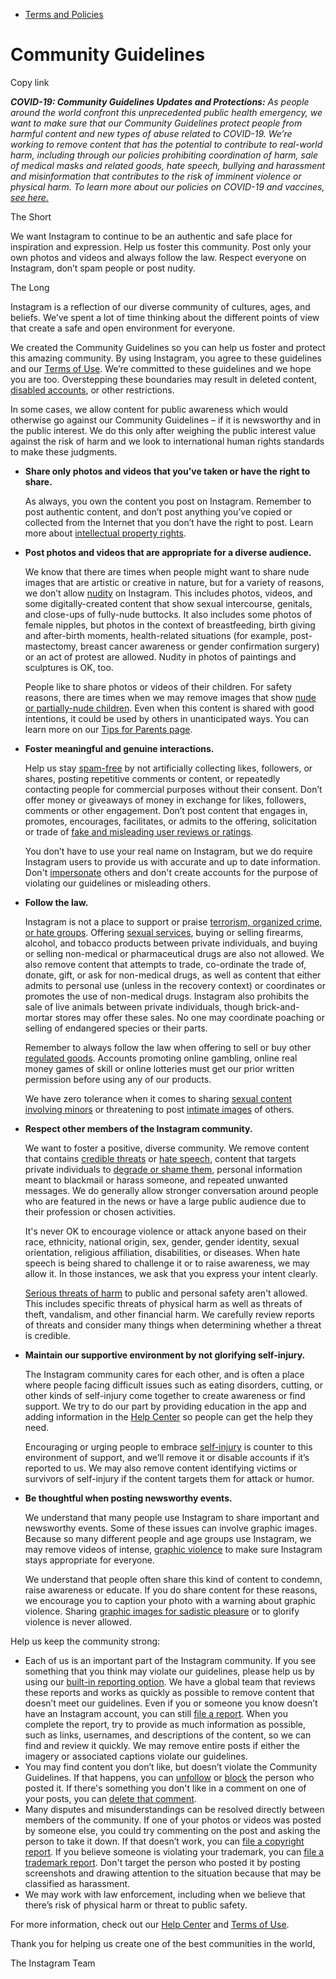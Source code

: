 *   [Terms and Policies](https://help.instagram.com/1417489251945243/?helpref=breadcrumb)

Community Guidelines
====================

Copy link

_**COVID-19: Community Guidelines Updates and Protections:** As people around the world confront this unprecedented public health emergency, we want to make sure that our Community Guidelines protect people from harmful content and new types of abuse related to COVID-19. We’re working to remove content that has the potential to contribute to real-world harm, including through our policies prohibiting coordination of harm, sale of medical masks and related goods, hate speech, bullying and harassment and misinformation that contributes to the risk of imminent violence or physical harm. To learn more about our policies on COVID-19 and vaccines, [see here.](https://help.instagram.com/697825587576762?helpref=faq_content)_

The Short

We want Instagram to continue to be an authentic and safe place for inspiration and expression. Help us foster this community. Post only your own photos and videos and always follow the law. Respect everyone on Instagram, don’t spam people or post nudity.

The Long

Instagram is a reflection of our diverse community of cultures, ages, and beliefs. We’ve spent a lot of time thinking about the different points of view that create a safe and open environment for everyone.

We created the Community Guidelines so you can help us foster and protect this amazing community. By using Instagram, you agree to these guidelines and our [Terms of Use](https://www.instagram.com/legal/terms). We’re committed to these guidelines and we hope you are too. Overstepping these boundaries may result in deleted content, [disabled accounts](https://help.instagram.com/366993040048856?helpref=faq_content), or other restrictions.

In some cases, we allow content for public awareness which would otherwise go against our Community Guidelines – if it is newsworthy and in the public interest. We do this only after weighing the public interest value against the risk of harm and we look to international human rights standards to make these judgments.

*   **Share only photos and videos that you’ve taken or have the right to share.**
    
    As always, you own the content you post on Instagram. Remember to post authentic content, and don’t post anything you’ve copied or collected from the Internet that you don’t have the right to post. Learn more about [intellectual property rights](https://help.instagram.com/126382350847838?helpref=faq_content).
    
*   **Post photos and videos that are appropriate for a diverse audience.**
    
    We know that there are times when people might want to share nude images that are artistic or creative in nature, but for a variety of reasons, we don’t allow [nudity](https://l.instagram.com/?u=https%3A%2F%2Fwww.facebook.com%2Fcommunitystandards%2Fadult_nudity_sexual_activity&e=AT3t7zFyo1laV89ayBrtlzPcm_0WsdwUFbAvVLUZSWG4HeK_G_izuo85N9MRZVXbGbWjoYTBFRYnxARIz6vbLMr-XmUXuFwCt1f9qPjZdinBdFQlgIq4uSnfb6sPpPalxUFx6anQpaWA2nk_pVX97NFg3ndqBcXk3ElzsA) on Instagram. This includes photos, videos, and some digitally-created content that show sexual intercourse, genitals, and close-ups of fully-nude buttocks. It also includes some photos of female nipples, but photos in the context of breastfeeding, birth giving and after-birth moments, health-related situations (for example, post-mastectomy, breast cancer awareness or gender confirmation surgery) or an act of protest are allowed. Nudity in photos of paintings and sculptures is OK, too.
    
    People like to share photos or videos of their children. For safety reasons, there are times when we may remove images that show [nude or partially-nude children](https://l.instagram.com/?u=https%3A%2F%2Fwww.facebook.com%2Fcommunitystandards%2Fchild_nudity_sexual_exploitation&e=AT3t7zFyo1laV89ayBrtlzPcm_0WsdwUFbAvVLUZSWG4HeK_G_izuo85N9MRZVXbGbWjoYTBFRYnxARIz6vbLMr-XmUXuFwCt1f9qPjZdinBdFQlgIq4uSnfb6sPpPalxUFx6anQpaWA2nk_pVX97NFg3ndqBcXk3ElzsA). Even when this content is shared with good intentions, it could be used by others in unanticipated ways. You can learn more on our [Tips for Parents page](https://help.instagram.com/154475974694511/?helpref=faq_content).
    
*   **Foster meaningful and genuine interactions.**
    
    Help us stay [spam-free](https://l.instagram.com/?u=https%3A%2F%2Fwww.facebook.com%2Fcommunitystandards%2Fspam&e=AT3t7zFyo1laV89ayBrtlzPcm_0WsdwUFbAvVLUZSWG4HeK_G_izuo85N9MRZVXbGbWjoYTBFRYnxARIz6vbLMr-XmUXuFwCt1f9qPjZdinBdFQlgIq4uSnfb6sPpPalxUFx6anQpaWA2nk_pVX97NFg3ndqBcXk3ElzsA) by not artificially collecting likes, followers, or shares, posting repetitive comments or content, or repeatedly contacting people for commercial purposes without their consent. Don’t offer money or giveaways of money in exchange for likes, followers, comments or other engagement. Don’t post content that engages in, promotes, encourages, facilitates, or admits to the offering, solicitation or trade of [fake and misleading user reviews or ratings](https://l.instagram.com/?u=https%3A%2F%2Fwww.facebook.com%2Fcommunitystandards%2Ffraud_deception&e=AT3t7zFyo1laV89ayBrtlzPcm_0WsdwUFbAvVLUZSWG4HeK_G_izuo85N9MRZVXbGbWjoYTBFRYnxARIz6vbLMr-XmUXuFwCt1f9qPjZdinBdFQlgIq4uSnfb6sPpPalxUFx6anQpaWA2nk_pVX97NFg3ndqBcXk3ElzsA).
    
    You don’t have to use your real name on Instagram, but we do require Instagram users to provide us with accurate and up to date information. Don't [impersonate](https://l.instagram.com/?u=https%3A%2F%2Fwww.facebook.com%2Fcommunitystandards%2Fmisrepresentation&e=AT3t7zFyo1laV89ayBrtlzPcm_0WsdwUFbAvVLUZSWG4HeK_G_izuo85N9MRZVXbGbWjoYTBFRYnxARIz6vbLMr-XmUXuFwCt1f9qPjZdinBdFQlgIq4uSnfb6sPpPalxUFx6anQpaWA2nk_pVX97NFg3ndqBcXk3ElzsA) others and don't create accounts for the purpose of violating our guidelines or misleading others.
    
*   **Follow the law.**
    
    Instagram is not a place to support or praise [terrorism, organized crime, or hate groups](https://l.instagram.com/?u=https%3A%2F%2Fwww.facebook.com%2Fcommunitystandards%2Fdangerous_individuals_organizations&e=AT3t7zFyo1laV89ayBrtlzPcm_0WsdwUFbAvVLUZSWG4HeK_G_izuo85N9MRZVXbGbWjoYTBFRYnxARIz6vbLMr-XmUXuFwCt1f9qPjZdinBdFQlgIq4uSnfb6sPpPalxUFx6anQpaWA2nk_pVX97NFg3ndqBcXk3ElzsA). Offering [sexual services](https://l.instagram.com/?u=https%3A%2F%2Fwww.facebook.com%2Fcommunitystandards%2Fsexual_solicitation&e=AT3t7zFyo1laV89ayBrtlzPcm_0WsdwUFbAvVLUZSWG4HeK_G_izuo85N9MRZVXbGbWjoYTBFRYnxARIz6vbLMr-XmUXuFwCt1f9qPjZdinBdFQlgIq4uSnfb6sPpPalxUFx6anQpaWA2nk_pVX97NFg3ndqBcXk3ElzsA), buying or selling firearms, alcohol, and tobacco products between private individuals, and buying or selling non-medical or pharmaceutical drugs are also not allowed. We also remove content that attempts to trade, co-ordinate the trade of, donate, gift, or ask for non-medical drugs, as well as content that either admits to personal use (unless in the recovery context) or coordinates or promotes the use of non-medical drugs. Instagram also prohibits the sale of live animals between private individuals, though brick-and-mortar stores may offer these sales. No one may coordinate poaching or selling of endangered species or their parts.
    
    Remember to always follow the law when offering to sell or buy other [regulated goods](https://l.instagram.com/?u=https%3A%2F%2Fwww.facebook.com%2Fcommunitystandards%2Fregulated_goods&e=AT3t7zFyo1laV89ayBrtlzPcm_0WsdwUFbAvVLUZSWG4HeK_G_izuo85N9MRZVXbGbWjoYTBFRYnxARIz6vbLMr-XmUXuFwCt1f9qPjZdinBdFQlgIq4uSnfb6sPpPalxUFx6anQpaWA2nk_pVX97NFg3ndqBcXk3ElzsA). Accounts promoting online gambling, online real money games of skill or online lotteries must get our prior written permission before using any of our products.
    
    We have zero tolerance when it comes to sharing [sexual content involving minors](https://l.instagram.com/?u=https%3A%2F%2Fwww.facebook.com%2Fcommunitystandards%2Fchild_nudity_sexual_exploitation&e=AT3t7zFyo1laV89ayBrtlzPcm_0WsdwUFbAvVLUZSWG4HeK_G_izuo85N9MRZVXbGbWjoYTBFRYnxARIz6vbLMr-XmUXuFwCt1f9qPjZdinBdFQlgIq4uSnfb6sPpPalxUFx6anQpaWA2nk_pVX97NFg3ndqBcXk3ElzsA) or threatening to post [intimate images](https://l.instagram.com/?u=https%3A%2F%2Fwww.facebook.com%2Fcommunitystandards%2Fsexual_exploitation_adults&e=AT3t7zFyo1laV89ayBrtlzPcm_0WsdwUFbAvVLUZSWG4HeK_G_izuo85N9MRZVXbGbWjoYTBFRYnxARIz6vbLMr-XmUXuFwCt1f9qPjZdinBdFQlgIq4uSnfb6sPpPalxUFx6anQpaWA2nk_pVX97NFg3ndqBcXk3ElzsA) of others.
    
*   **Respect other members of the Instagram community.**
    
    We want to foster a positive, diverse community. We remove content that contains [credible threats](https://l.instagram.com/?u=https%3A%2F%2Fwww.facebook.com%2Fcommunitystandards%2Fcredible_violence&e=AT3t7zFyo1laV89ayBrtlzPcm_0WsdwUFbAvVLUZSWG4HeK_G_izuo85N9MRZVXbGbWjoYTBFRYnxARIz6vbLMr-XmUXuFwCt1f9qPjZdinBdFQlgIq4uSnfb6sPpPalxUFx6anQpaWA2nk_pVX97NFg3ndqBcXk3ElzsA) or [hate speech](https://l.instagram.com/?u=https%3A%2F%2Fwww.facebook.com%2Fcommunitystandards%2Fhate_speech&e=AT3t7zFyo1laV89ayBrtlzPcm_0WsdwUFbAvVLUZSWG4HeK_G_izuo85N9MRZVXbGbWjoYTBFRYnxARIz6vbLMr-XmUXuFwCt1f9qPjZdinBdFQlgIq4uSnfb6sPpPalxUFx6anQpaWA2nk_pVX97NFg3ndqBcXk3ElzsA), content that targets private individuals to [degrade or shame them](https://l.instagram.com/?u=https%3A%2F%2Fwww.facebook.com%2Fcommunitystandards%2Fbullying&e=AT3t7zFyo1laV89ayBrtlzPcm_0WsdwUFbAvVLUZSWG4HeK_G_izuo85N9MRZVXbGbWjoYTBFRYnxARIz6vbLMr-XmUXuFwCt1f9qPjZdinBdFQlgIq4uSnfb6sPpPalxUFx6anQpaWA2nk_pVX97NFg3ndqBcXk3ElzsA), personal information meant to blackmail or harass someone, and repeated unwanted messages. We do generally allow stronger conversation around people who are featured in the news or have a large public audience due to their profession or chosen activities.
    
    It's never OK to encourage violence or attack anyone based on their race, ethnicity, national origin, sex, gender, gender identity, sexual orientation, religious affiliation, disabilities, or diseases. When hate speech is being shared to challenge it or to raise awareness, we may allow it. In those instances, we ask that you express your intent clearly.
    
    [Serious threats of harm](https://l.instagram.com/?u=https%3A%2F%2Fwww.facebook.com%2Fcommunitystandards%2Fcredible_violence&e=AT3t7zFyo1laV89ayBrtlzPcm_0WsdwUFbAvVLUZSWG4HeK_G_izuo85N9MRZVXbGbWjoYTBFRYnxARIz6vbLMr-XmUXuFwCt1f9qPjZdinBdFQlgIq4uSnfb6sPpPalxUFx6anQpaWA2nk_pVX97NFg3ndqBcXk3ElzsA) to public and personal safety aren't allowed. This includes specific threats of physical harm as well as threats of theft, vandalism, and other financial harm. We carefully review reports of threats and consider many things when determining whether a threat is credible.
    
*   **Maintain our supportive environment by not glorifying self-injury.**
    
    The Instagram community cares for each other, and is often a place where people facing difficult issues such as eating disorders, cutting, or other kinds of self-injury come together to create awareness or find support. We try to do our part by providing education in the app and adding information in the [Help Center](https://help.instagram.com/) so people can get the help they need.
    
    Encouraging or urging people to embrace [self-injury](https://l.instagram.com/?u=https%3A%2F%2Fwww.facebook.com%2Fcommunitystandards%2Fsuicide_self_injury_violence&e=AT3t7zFyo1laV89ayBrtlzPcm_0WsdwUFbAvVLUZSWG4HeK_G_izuo85N9MRZVXbGbWjoYTBFRYnxARIz6vbLMr-XmUXuFwCt1f9qPjZdinBdFQlgIq4uSnfb6sPpPalxUFx6anQpaWA2nk_pVX97NFg3ndqBcXk3ElzsA) is counter to this environment of support, and we’ll remove it or disable accounts if it’s reported to us. We may also remove content identifying victims or survivors of self-injury if the content targets them for attack or humor.
    
*   **Be thoughtful when posting newsworthy events.**
    
    We understand that many people use Instagram to share important and newsworthy events. Some of these issues can involve graphic images. Because so many different people and age groups use Instagram, we may remove videos of intense, [graphic violence](https://l.instagram.com/?u=https%3A%2F%2Fwww.facebook.com%2Fcommunitystandards%2Fgraphic_violence&e=AT3t7zFyo1laV89ayBrtlzPcm_0WsdwUFbAvVLUZSWG4HeK_G_izuo85N9MRZVXbGbWjoYTBFRYnxARIz6vbLMr-XmUXuFwCt1f9qPjZdinBdFQlgIq4uSnfb6sPpPalxUFx6anQpaWA2nk_pVX97NFg3ndqBcXk3ElzsA) to make sure Instagram stays appropriate for everyone.
    
    We understand that people often share this kind of content to condemn, raise awareness or educate. If you do share content for these reasons, we encourage you to caption your photo with a warning about graphic violence. Sharing [graphic images for sadistic pleasure](https://l.instagram.com/?u=https%3A%2F%2Fwww.facebook.com%2Fcommunitystandards%2Fcruel_insensitive&e=AT3t7zFyo1laV89ayBrtlzPcm_0WsdwUFbAvVLUZSWG4HeK_G_izuo85N9MRZVXbGbWjoYTBFRYnxARIz6vbLMr-XmUXuFwCt1f9qPjZdinBdFQlgIq4uSnfb6sPpPalxUFx6anQpaWA2nk_pVX97NFg3ndqBcXk3ElzsA) or to glorify violence is never allowed.
    

Help us keep the community strong:

*   Each of us is an important part of the Instagram community. If you see something that you think may violate our guidelines, please help us by using our [built-in reporting option](https://help.instagram.com/165828726894770?helpref=faq_content). We have a global team that reviews these reports and works as quickly as possible to remove content that doesn’t meet our guidelines. Even if you or someone you know doesn’t have an Instagram account, you can still [file a report](https://help.instagram.com/contact/383679321740945). When you complete the report, try to provide as much information as possible, such as links, usernames, and descriptions of the content, so we can find and review it quickly. We may remove entire posts if either the imagery or associated captions violate our guidelines.
*   You may find content you don’t like, but doesn’t violate the Community Guidelines. If that happens, you can [unfollow](https://help.instagram.com/286340048138725?helpref=faq_content) or [block](https://help.instagram.com/426700567389543/?helpref=faq_content) the person who posted it. If there's something you don't like in a comment on one of your posts, you can [delete that comment](https://help.instagram.com/289098941190483?helpref=faq_content).
*   Many disputes and misunderstandings can be resolved directly between members of the community. If one of your photos or videos was posted by someone else, you could try commenting on the post and asking the person to take it down. If that doesn’t work, you can [file a copyright report](https://help.instagram.com/126382350847838?helpref=faq_content). If you believe someone is violating your trademark, you can [file a trademark report](https://help.instagram.com/222826637847963?helpref=faq_content). Don't target the person who posted it by posting screenshots and drawing attention to the situation because that may be classified as harassment.
*   We may work with law enforcement, including when we believe that there’s risk of physical harm or threat to public safety.

For more information, check out our [Help Center](https://help.instagram.com/) and [Terms of Use](https://l.instagram.com/?u=http%3A%2F%2Finstagram.com%2Flegal%2Fterms%2F%23&e=AT3t7zFyo1laV89ayBrtlzPcm_0WsdwUFbAvVLUZSWG4HeK_G_izuo85N9MRZVXbGbWjoYTBFRYnxARIz6vbLMr-XmUXuFwCt1f9qPjZdinBdFQlgIq4uSnfb6sPpPalxUFx6anQpaWA2nk_pVX97NFg3ndqBcXk3ElzsA).

Thank you for helping us create one of the best communities in the world,

The Instagram Team